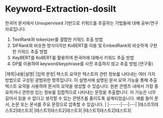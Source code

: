 # Keyword-Extraction-dosilt

한국어 문서에서 Unsupervised 기반으로 키워드를 추출하는 기법들에 대해 공부/연구 자료입니다.  

1. TextRank와 tokenizer를 결합한 키워드 추출 방법  
2. SIFRank와 비슷한 방식이지만 KoBERT를 이용 및 EmbedRank와 비슷하게 구현한 키워드 추출 방법  
3. KeyBERT를 KoBERT를 활용하여 한국어에 대해서 키워드 추출 방법  
4. DP를 이용하여 keyword/keyphrase를 사전 추출하지 않고 추출 방법 (연구중)

|제목|내용|설명|
|입력 문장| <td colspan=2>텍스트 요약은 텍스트의 관련 정보를 나타내는 여러 가지 방법으로 구성된 광범위한 항목입니다. 이 설명서에 설명된 문서 요약 기능을 통해 추출 텍스트 요약을 사용하여 문서의 요약을 생성할 수 있습니다. 원본 콘텐츠 내에서 가장 중요하거나 관련성 있는 정보를 집합적으로 나타내는 문장을 추출합니다. 이 기능은 너무 길어서 읽을 수 없다고 생각할 수 있는 콘텐츠를 줄이도록 설계되었습니다. 예를 들어 문서, 논문 또는 문서를 주요 문장으로 압축할 수 있습니다. |
|------|---|---|
|테스트1|테스트2|테스트3|
|테스트1|테스트2|테스트3|
|테스트1|테스트2|테스트3|

